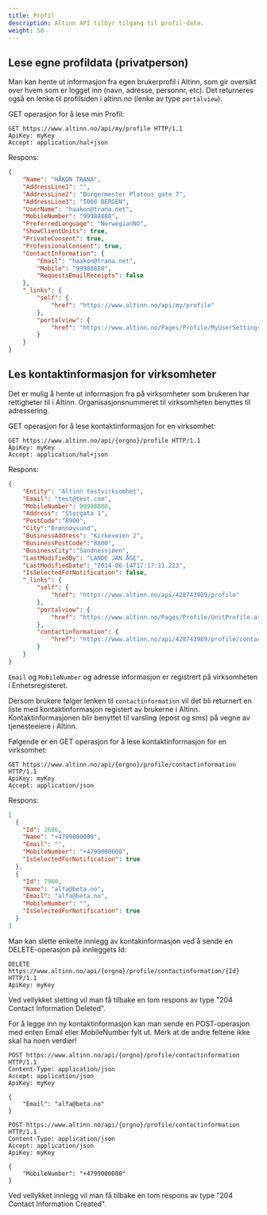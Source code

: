```yaml
---
title: Profil
description: Altinn API tilbyr tilgang til profil-data.
weight: 50
---
```


## Lese egne profildata (privatperson)
Man kan hente ut informasjon fra egen brukerprofil i Altinn, som gir oversikt over hvem som er logget inn (navn, adresse, personnr, etc).
Det returneres også en lenke til profilsiden i altinn.no (lenke av type `portalview`).

GET operasjon for å lese min Profil:
```HTTP
GET https://www.altinn.no/api/my/profile HTTP/1.1
ApiKey: myKey
Accept: application/hal+json
```
 
Respons:
```JSON
{
    "Name": "HÅKON TRANA",
    "AddressLine1": "",
    "AddressLine2": "Borgermester Platous gate 7",
    "AddressLine3": "5008 BERGEN",
    "UserName": "haakon@trana.net",
    "MobileNumber": "99988888",
    "PreferredLanguage": "NorwegianNO",
    "ShowClientUnits": true,
    "PrivateConsent": true,
    "ProfessionalConsent": true,
    "ContactInformation": {
        "Email": "haakon@trana.net",
        "Mobile": "99988888",
        "RequestsEmailReceipts": false
    },
    "_links": {
        "self": {
            "href": "https://www.altinn.no/api/my/profile"
        },
        "portalview": {
            "href": "https://www.altinn.no/Pages/Profile/MyUserSettings.aspx"
        }
    }
}
```


## Les kontaktinformasjon for virksomheter
Det er mulig å hente ut informasjon fra på virksomheter som brukeren har rettigheter til i Altinn.
Organisasjonsnummeret til virksomheten benyttes til adressering.

GET operasjon for å lese kontaktinformasjon for en virksomhet:
```HTTP
GET https://www.altinn.no/api/{orgno}/profile HTTP/1.1
ApiKey: myKey
Accept: application/hal+json
```
 
Respons:
```JSON
{
    "Entity": "Altinn testvirksomhet",
    "Email": "test@test.com",
    "MobileNumber": 99988888,
    "Address": "Storgata 1",
    "PostCode":"8900",
    "City":"Brønnøysund",
    "BusinessAddress": "Kirkeveien 2",
    "BusinessPostCode":"8800",
    "BusinessCity":"Sandnessjøen",
    "LastModifiedBy": "LANDE JAN ÅGE",
    "LastModifiedDate": "2014-06-14T17:17:11.223",
    "IsSelectedForNotification": false,
    "_links": {
        "self": {
            "href": "https://www.altinn.no/api/428743989/profile"
        },
        "portalview": {
            "href": "https://www.altinn.no/Pages/Profile/UnitProfile.aspx?o=428743989"
        },
        "contactinformation": {
            "href": "https://www.altinn.no/api/428743989/profile/contactinformation"
        }
    }
}
```

`Email` og `MobileNumber` og adresse informasjon er registrert på virksomheten i Enhetsregisteret.

Dersom brukere følger lenken til `contactinformation` vil det bli returnert en liste med kontaktinformasjon registert av brukerne i Altinn.
Kontaktinformasjonen blir benyttet til varsling (epost og sms) på vegne av tjenesteeiere i Altinn.

Følgende er en GET operasjon for å lese kontaktinformasjon for en virksomhet:
```HTTP 
GET https://www.altinn.no/api/{orgno}/profile/contactinformation HTTP/1.1
ApiKey: myKey
Accept: application/json
```
 
Respons:
```JSON
[
  {
    "Id": 2686,
    "Name": "+4799000000",
    "Email": "",
    "MobileNumber": "+4799000000",
    "IsSelectedForNotification": true
  },
  {
    "Id": 7960,
    "Name": "alfa@beta.no",
    "Email": "alfa@beta.no",
    "MobileNumber": "",
    "IsSelectedForNotification": true
  }
]
```

Man kan slette enkelte innlegg av kontakinformasjon ved å sende en DELETE-operasjon på innleggets Id:
```HTTP 
DELETE https://www.altinn.no/api/{orgno}/profile/contactinformation/{Id} HTTP/1.1
ApiKey: myKey
```

Ved vellykket sletting vil man få tilbake en tom respons av type "204 Contact Information Deleted".

For å legge inn ny kontaktinformasjon kan man sende en POST-operasjon med enten Email eller MobileNumber fylt ut. Merk at de andre feltene ikke skal ha noen verdier!

```HTTP 
POST https://www.altinn.no/api/{orgno}/profile/contactinformation HTTP/1.1
Content-Type: application/json
Accept: application/json
ApiKey: myKey

{
    "Email": "alfa@beta.no"
}
```

```HTTP 
POST https://www.altinn.no/api/{orgno}/profile/contactinformation HTTP/1.1
Content-Type: application/json
Accept: application/json
ApiKey: myKey

{
    "MobileNumber": "+4799000000"
}
```

Ved vellykket innlegg vil man få tilbake en tom respons av type "204 Contact Information Created".